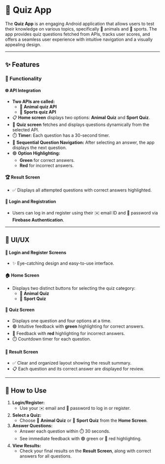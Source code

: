 # 🎯 Quiz App

The **Quiz App** is an engaging Android application that allows users to test their knowledge on various topics, specifically 🐾 animals and 🏀 sports. The app provides quiz questions fetched from APIs, tracks user scores, and offers a seamless user experience with intuitive navigation and a visually appealing design.

---

## ✨ Features

### 🔧 Functionality

#### 🌐 API Integration
- **Two APIs are called:**
  - 🐾 **Animal quiz API**
  - 🏀 **Sports quiz API**
- 📋 **Home screen** displays two options: **Animal Quiz** and **Sport Quiz**.
- 🧠 **Quiz screen** fetches and displays questions dynamically from the selected API.
- ⏱️ **Timer:** Each question has a 30-second timer.
- 🔄 **Sequential Question Navigation:** After selecting an answer, the app displays the next question.
- 🟢 **Option Highlighting:**
  - **Green** for correct answers.
  - **Red** for incorrect answers.

#### 🏆 Result Screen
- ✅ Displays all attempted questions with correct answers highlighted.

#### 🔐 Login and Registration
- Users can log in and register using their ✉️ email ID and 🔑 password via **Firebase Authentication**.

---

## 🎨 UI/UX

#### 🔑 Login and Register Screens
- ✨ Eye-catching design and easy-to-use interface.

#### 🏠 Home Screen
- Displays two distinct buttons for selecting the quiz category:
  - 🐾 **Animal Quiz**
  - 🏀 **Sport Quiz**

#### 🧠 Quiz Screen
- Displays one question and four options at a time.
- 🟢 Intuitive feedback with **green** highlighting for correct answers.
- 🔴 Feedback with **red** highlighting for incorrect answers.
- ⏱️ Countdown timer for each question.

#### 🏅 Result Screen
- ✅ Clear and organized layout showing the result summary.
- 📋 Each question and its correct answer are displayed for review.

---

## 🚀 How to Use

1. **Login/Register:**  
   - Use your ✉️ email and 🔑 password to log in or register.
2. **Select a Quiz:**  
   - Choose 🐾 **Animal Quiz** or 🏀 **Sport Quiz** from the **Home Screen**.
3. **Answer Questions:**  
   - Answer each question within ⏱️ 30 seconds.
   - See immediate feedback with 🟢 green or 🔴 red highlighting.
4. **View Results:**  
   - Check your final results on the **Result Screen**, along with correct answers for all questions.

